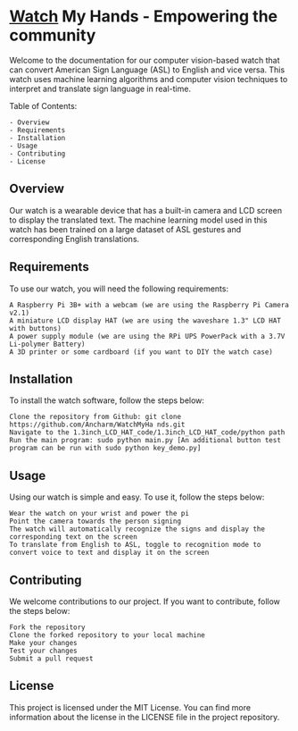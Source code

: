 # <ins>Watch</ins> My Hands - Empowering the community

Welcome to the documentation for our computer vision-based watch that can convert American Sign Language (ASL) to English and vice versa. This watch uses machine learning algorithms and computer vision techniques to interpret and translate sign language in real-time.

Table of Contents:

    - Overview
    - Requirements
    - Installation
    - Usage
    - Contributing
    - License

## Overview

Our watch is a wearable device that has a built-in camera and LCD screen to display the translated text. The machine learning model used in this watch has been trained on a large dataset of ASL gestures and corresponding English translations.

## Requirements

To use our watch, you will need the following requirements:

    A Raspberry Pi 3B+ with a webcam (we are using the Raspberry Pi Camera v2.1)
    A miniature LCD display HAT (we are using the waveshare 1.3" LCD HAT with buttons)
    A power supply module (we are using the RPi UPS PowerPack with a 3.7V Li-polymer Battery)
    A 3D printer or some cardboard (if you want to DIY the watch case)

## Installation

To install the watch software, follow the steps below:

    Clone the repository from Github: git clone https://github.com/Ancharm/WatchMyHa nds.git
    Navigate to the 1.3inch_LCD_HAT_code/1.3inch_LCD_HAT_code/python path
    Run the main program: sudo python main.py [An additional button test program can be run with sudo python key_demo.py]

## Usage

Using our watch is simple and easy. To use it, follow the steps below:

    Wear the watch on your wrist and power the pi
    Point the camera towards the person signing
    The watch will automatically recognize the signs and display the corresponding text on the screen
    To translate from English to ASL, toggle to recognition mode to convert voice to text and display it on the screen
    
## Contributing

We welcome contributions to our project. If you want to contribute, follow the steps below:

    Fork the repository
    Clone the forked repository to your local machine
    Make your changes
    Test your changes
    Submit a pull request

## License

This project is licensed under the MIT License. You can find more information about the license in the LICENSE file in the project repository.
